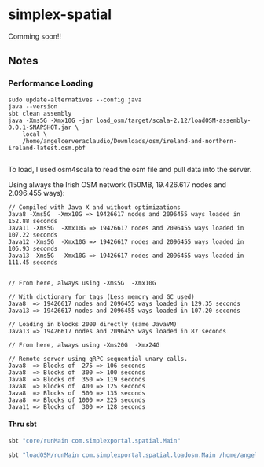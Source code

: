 # simplex-spatial

Comming soon!!

## Notes

### Performance Loading

```
sudo update-alternatives --config java
java --version
sbt clean assembly
java -Xms5G -Xmx10G -jar load_osm/target/scala-2.12/loadOSM-assembly-0.0.1-SNAPSHOT.jar \
    local \
    /home/angelcerveraclaudio/Downloads/osm/ireland-and-northern-ireland-latest.osm.pbf 
 
```

To load, I used osm4scala to read the osm file and pull data into the server.

Using always the Irish OSM network (150MB, 19.426.617 nodes and 2.096.455 ways):

```
// Compiled with Java X and without optimizations
Java8 -Xms5G  -Xmx10G => 19426617 nodes and 2096455 ways loaded in 152.88 seconds
Java11 -Xms5G  -Xmx10G => 19426617 nodes and 2096455 ways loaded in 107.22 seconds
Java12 -Xms5G  -Xmx10G => 19426617 nodes and 2096455 ways loaded in 106.93 seconds
Java13 -Xms5G  -Xmx10G => 19426617 nodes and 2096455 ways loaded in 111.45 seconds


// From here, always using -Xms5G  -Xmx10G

// With dictionary for tags (Less memory and GC used)
Java8  => 19426617 nodes and 2096455 ways loaded in 129.35 seconds
Java13 => 19426617 nodes and 2096455 ways loaded in 107.20 seconds

// Loading in blocks 2000 directly (same JavaVM) 
Java13 => 19426617 nodes and 2096455 ways loaded in 87 seconds

// From here, always using -Xms20G  -Xmx24G

// Remote server using gRPC sequential unary calls.
Java8  => Blocks of  275 => 106 seconds
Java8  => Blocks of  300 => 100 seconds
Java8  => Blocks of  350 => 119 seconds
Java8  => Blocks of  400 => 125 seconds
Java8  => Blocks of  500 => 135 seconds
Java8  => Blocks of 1000 => 225 seconds
Java11 => Blocks of  300 => 128 seconds

```

#### Thru sbt
```bash
sbt "core/runMain com.simplexportal.spatial.Main"
```

```bash
sbt "loadOSM/runMain com.simplexportal.spatial.loadosm.Main /home/angelcerveraclaudio/Downloads/osm/andorra-latest.osm.pbf 25"
```